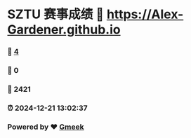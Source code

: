 # SZTU 赛事成绩 :link: https://Alex-Gardener.github.io 
### :page_facing_up: [4](https://Alex-Gardener.github.io/tag.html) 
### :speech_balloon: 0 
### :hibiscus: 2421 
### :alarm_clock: 2024-12-21 13:02:37 
### Powered by :heart: [Gmeek](https://github.com/Meekdai/Gmeek)
